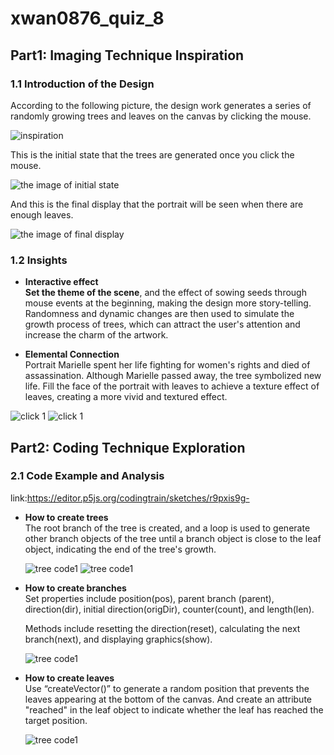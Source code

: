 # xwan0876_quiz_8

## Part1: Imaging Technique Inspiration

### 1.1 Introduction of the Design 
 According to the following picture, the design work generates a series of randomly growing trees and leaves on the canvas by clicking the mouse. 

![inspiration](readmeImages/mar.png)

This is the initial state that the trees are generated once you click the mouse.

![the image of initial state](readmeImages/initial.jpg)

And this is the final display that the portrait will be seen when there are enough leaves.

![the image of final display](readmeImages/final.jpg)

### 1.2 Insights
- **Interactive effect**    
  **Set the theme of the scene**, and the effect of sowing seeds through mouse events at the beginning, making the design more story-telling. Randomness and dynamic changes are then used to simulate the growth process of trees, which can attract the user's attention and increase the charm of the artwork.

- **Elemental Connection**  
  Portrait Marielle spent her life fighting for women's rights and died of assassination. Although Marielle passed away, the tree symbolized new life. Fill the face of the portrait with leaves to achieve a texture effect of leaves, creating a more vivid and textured effect.
  
![click 1](readmeImages/click1.jpg)
![click 1](readmeImages/click2.jpg)

## Part2: Coding Technique Exploration

### 2.1 Code Example and Analysis
link:https://editor.p5js.org/codingtrain/sketches/r9pxis9g-
- **How to create trees**     
  The root branch of the tree is created, and a loop is used to generate other branch objects of the tree until a branch object is close to the leaf object, indicating the end of the tree's growth.

  ![tree code1](readmeImages/tree1.png)
  ![tree code1](readmeImages/tree2.png)

- **How to create branches**  
  Set properties include position(pos), parent branch (parent), direction(dir), initial direction(origDir), counter(count), and length(len).
  
  Methods include resetting the direction(reset), calculating the next branch(next), and displaying graphics(show).

  ![tree code1](readmeImages/branche.png)

- **How to create leaves**  
  Use “createVector()” to generate a random position that prevents the leaves appearing at the bottom of the canvas. And create an attribute "reached" in the leaf object to indicate whether the leaf has reached the target position.

  ![tree code1](readmeImages/leave.png)
                                  